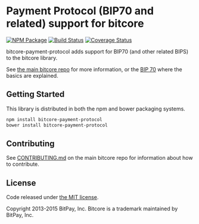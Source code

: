 Payment Protocol (BIP70 and related) support for bitcore
=======

[![NPM Package](https://img.shields.io/npm/v/bitcore-payment-protocol.svg?style=flat-square)](https://www.npmjs.org/package/bitcore-payment-protocol)
[![Build Status](https://img.shields.io/travis/bitpay/bitcore-payment-protocol.svg?branch=master&style=flat-square)](https://travis-ci.org/bitpay/bitcore-payment-protocol)
[![Coverage Status](https://img.shields.io/coveralls/bitpay/bitcore-payment-protocol.svg?style=flat-square)](https://coveralls.io/r/bitpay/bitcore-payment-protocol)

bitcore-payment-protocol adds support for BIP70 (and other related BIPS) to the bitcore library.

See [the main bitcore repo](https://github.com/bitpay/bitcore) for more information, or the [BIP 70](https://github.com/bitcoin/bips/blob/master/bip-0070.mediawiki) where the basics are explained.

## Getting Started

This library is distributed in both the npm and bower packaging systems.

```sh
npm install bitcore-payment-protocol
bower install bitcore-payment-protocol
```

## Contributing

See [CONTRIBUTING.md](https://github.com/bitpay/bitcore) on the main bitcore repo for information about how to contribute.

## License

Code released under [the MIT license](https://github.com/bitpay/bitcore/blob/master/LICENSE).

Copyright 2013-2015 BitPay, Inc. Bitcore is a trademark maintained by BitPay, Inc.
